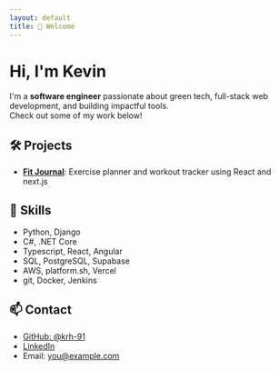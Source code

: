 ```yaml
---
layout: default
title: 👋 Welcome
---
```


# Hi, I'm Kevin

I'm a **software engineer** passionate about green tech, full-stack web development, and building impactful tools.  
Check out some of my work below!

## 🛠 Projects

- [**Fit Journal**](https://fit-journal.vercel.app): Exercise planner and workout tracker using React and next.js

## 🧠 Skills

- Python, Django
- C#, .NET Core
- Typescript, React, Angular
- SQL, PostgreSQL, Supabase
- AWS, platform.sh, Vercel
- git, Docker, Jenkins

## 📫 Contact

- [GitHub: @krh-91](https://github.com/krh-91)
- [LinkedIn](https://www.linkedin.com/in/kevin-h-1346281bb)
- Email: you@example.com
